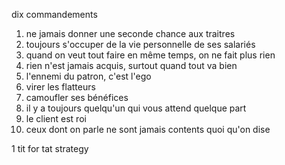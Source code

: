 dix commandements

1. ne jamais donner une seconde chance aux traitres
2. toujours s'occuper de la vie personnelle de ses salariés
3. quand on veut tout faire en même temps, on ne fait plus rien
4. rien n'est jamais acquis, surtout quand tout va bien
5. l'ennemi du patron, c'est l'ego
6. virer les flatteurs
7. camoufler ses bénéfices
8. il y a toujours quelqu'un qui vous attend quelque part
9. le client est roi
10. ceux dont on parle ne sont jamais contents quoi qu'on dise 

1 tit for tat strategy
